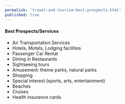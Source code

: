 ```yaml
--- 
permalink: 'travel-and-tourism-best-prospects.html' 
published: true 
---
```

<h4 id="travel-and-tourism-best-prospects">Best Prospects/Services</h4>

* Air Transportation Services
* Hotels, Motels, Lodging facilities
* Passenger Car Rental
* Dining in Restaurants
* Sightseeing tours
* Amusement: theme parks, natural parks
* Shopping
* Special interest (sports, arts, entertainment)
* Beaches
* Cruises
* Health insurance cards

